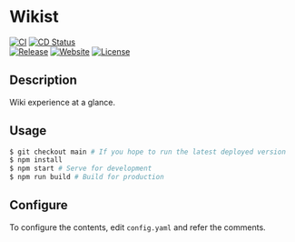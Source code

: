 # Wikist
[![CI](https://github.com/lucka-me/wikist/workflows/CI/badge.svg)](https://github.com/lucka-me/wikist/actions?query=workflow%3ACI "CI Workflow") 
[![CD Status](https://github.com/lucka-me/wikist/workflows/CD/badge.svg)](https://github.com/lucka-me/wikist/actions?query=workflow%3ACD "CD Workflow")  
[![Release](https://img.shields.io/github/v/release/lucka-me/wikist)](https://github.com/lucka-me/wikist/releases/latest "Last release") 
[![Website](https://img.shields.io/website?url=https%3A%2F%2Flucka.moe%2Fwikist)](https://lucka.moe/wikist "Website") 
[![License](https://img.shields.io/github/license/lucka-me/wikist)](./LICENSE "License")

## Description

Wiki experience at a glance.

## Usage
```sh
$ git checkout main # If you hope to run the latest deployed version
$ npm install
$ npm start # Serve for development
$ npm run build # Build for production
```

## Configure
To configure the contents, edit `config.yaml` and refer the comments.